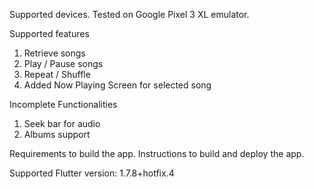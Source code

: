 Supported devices.
Tested on Google Pixel 3 XL emulator.

Supported features
1) Retrieve songs
2) Play / Pause songs
3) Repeat / Shuffle
4) Added Now Playing Screen for selected song

Incomplete Functionalities
1) Seek bar for audio
2) Albums support 

Requirements to build the app.
Instructions to build and deploy the app.

Supported Flutter version: 1.7.8+hotfix.4
